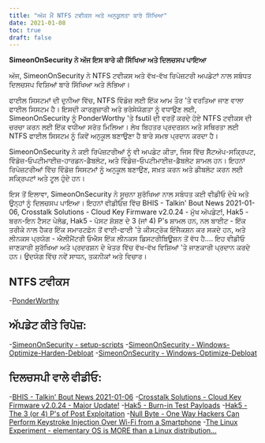 ```yaml
---
title: "ਅੱਜ ਮੈਂ NTFS ਟਵੀਕਸ ਅਤੇ ਅਨੁਕੂਲਤਾ ਬਾਰੇ ਸਿੱਖਿਆ"
date: 2021-01-08
toc: true
draft: false
---
```


**SimeonOnSecurity ਨੇ ਅੱਜ ਇਸ ਬਾਰੇ ਕੀ ਸਿੱਖਿਆ ਅਤੇ ਦਿਲਚਸਪ ਪਾਇਆ**

ਅੱਜ, SimeonOnSecurity ਨੇ NTFS ਟਵੀਕਸ ਅਤੇ ਵੱਖ-ਵੱਖ ਰਿਪੋਜ਼ਟਰੀ ਅਪਡੇਟਾਂ ਨਾਲ ਸਬੰਧਤ ਦਿਲਚਸਪ ਵਿਸ਼ਿਆਂ ਬਾਰੇ ਸਿੱਖਿਆ ਅਤੇ ਲੱਭਿਆ।

ਫਾਈਲ ਸਿਸਟਮਾਂ ਦੀ ਦੁਨੀਆ ਵਿੱਚ, NTFS ਵਿੰਡੋਜ਼ ਲਈ ਇੱਕ ਆਮ ਤੌਰ 'ਤੇ ਵਰਤਿਆ ਜਾਣ ਵਾਲਾ ਫਾਈਲ ਸਿਸਟਮ ਹੈ। ਇਸਦੀ ਕਾਰਗੁਜ਼ਾਰੀ ਅਤੇ ਭਰੋਸੇਯੋਗਤਾ ਨੂੰ ਵਧਾਉਣ ਲਈ, SimeonOnSecurity ਨੂੰ PonderWorthy 'ਤੇ fsutil ਦੀ ਵਰਤੋਂ ਕਰਦੇ ਹੋਏ NTFS ਟਵੀਕਸ ਦੀ ਚਰਚਾ ਕਰਨ ਲਈ ਇੱਕ ਵਧੀਆ ਸਰੋਤ ਮਿਲਿਆ। ਲੇਖ ਬਿਹਤਰ ਪ੍ਰਦਰਸ਼ਨ ਅਤੇ ਸਥਿਰਤਾ ਲਈ NTFS ਫਾਈਲ ਸਿਸਟਮ ਨੂੰ ਕਿਵੇਂ ਅਨੁਕੂਲ ਬਣਾਉਣਾ ਹੈ ਬਾਰੇ ਸਮਝ ਪ੍ਰਦਾਨ ਕਰਦਾ ਹੈ।

SimeonOnSecurity ਨੇ ਕਈ ਰਿਪੋਜ਼ਟਰੀਆਂ ਨੂੰ ਵੀ ਅਪਡੇਟ ਕੀਤਾ, ਜਿਸ ਵਿੱਚ ਸੈੱਟਅੱਪ-ਸਕ੍ਰਿਪਟ, ਵਿੰਡੋਜ਼-ਓਪਟੀਮਾਈਜ਼-ਹਾਰਡਨ-ਡੈਬਲੋਟ, ਅਤੇ ਵਿੰਡੋਜ਼-ਓਪਟੀਮਾਈਜ਼-ਡੈਬਲੋਟ ਸ਼ਾਮਲ ਹਨ। ਇਹਨਾਂ ਰਿਪੋਜ਼ਟਰੀਆਂ ਵਿੱਚ ਵਿੰਡੋਜ਼ ਸਿਸਟਮਾਂ ਨੂੰ ਅਨੁਕੂਲ ਬਣਾਉਣ, ਸਖ਼ਤ ਕਰਨ ਅਤੇ ਡੀਬਲੋਟ ਕਰਨ ਲਈ ਸਕ੍ਰਿਪਟਾਂ ਅਤੇ ਟੂਲ ਹੁੰਦੇ ਹਨ।

ਇਸ ਤੋਂ ਇਲਾਵਾ, SimeonOnSecurity ਨੇ ਸੂਚਨਾ ਸੁਰੱਖਿਆ ਨਾਲ ਸਬੰਧਤ ਕਈ ਵੀਡੀਓ ਦੇਖੇ ਅਤੇ ਉਨ੍ਹਾਂ ਨੂੰ ਦਿਲਚਸਪ ਪਾਇਆ। ਇਹਨਾਂ ਵੀਡੀਓਜ਼ ਵਿੱਚ BHIS - Talkin' Bout News 2021-01-06, Crosstalk Solutions - Cloud Key Firmware v2.0.24 - ਮੁੱਖ ਅੱਪਡੇਟ!, Hak5 - ਬਰਨ-ਇਨ ਟੈਸਟ ਪੇਲੋਡ, Hak5 - ਪੋਸਟ ਸ਼ੋਸ਼ਣ ਦੇ 3 (ਜਾਂ 4) P's ਸ਼ਾਮਲ ਹਨ, ਨਲ ਬਾਈਟ - ਇੱਕ ਤਰੀਕੇ ਨਾਲ ਹੈਕਰ ਇੱਕ ਸਮਾਰਟਫ਼ੋਨ ਤੋਂ ਵਾਈ-ਫਾਈ 'ਤੇ ਕੀਸਟ੍ਰੋਕ ਇੰਜੈਕਸ਼ਨ ਕਰ ਸਕਦੇ ਹਨ, ਅਤੇ ਲੀਨਕਸ ਪ੍ਰਯੋਗ - ਐਲੀਮੈਂਟਰੀ ਓਐਸ ਇੱਕ ਲੀਨਕਸ ਡਿਸਟਰੀਬਿਊਸ਼ਨ ਤੋਂ ਵੱਧ ਹੈ.... ਇਹ ਵੀਡੀਓ ਜਾਣਕਾਰੀ ਸੁਰੱਖਿਆ ਅਤੇ ਪ੍ਰਦਰਸ਼ਨ ਦੇ ਖੇਤਰ ਵਿੱਚ ਵੱਖ-ਵੱਖ ਵਿਸ਼ਿਆਂ 'ਤੇ ਜਾਣਕਾਰੀ ਪ੍ਰਦਾਨ ਕਰਦੇ ਹਨ। ਉਦਯੋਗ ਵਿੱਚ ਨਵੇਂ ਸਾਧਨ, ਤਕਨੀਕਾਂ ਅਤੇ ਵਿਚਾਰ।

## NTFS ਟਵੀਕਸ
-[PonderWorthy](https://notes.ponderworthy.com/fsutil-tweaks-for-ntfs-performance-and-reliability)

## ਅੱਪਡੇਟ ਕੀਤੇ ਰਿਪੋਜ਼:
-[SimeonOnSecurity - setup-scripts](https://github.com/simeononsecurity/setup-scripts)
-[SimeonOnSecurity - Windows-Optimize-Harden-Debloat](https://github.com/simeononsecurity/Windows-Optimize-Harden-Debloat)
-[SimeonOnSecurity - Windows-Optimize-Debloat](https://github.com/simeononsecurity/Windows-Optimize-Debloat)

## ਦਿਲਚਸਪੀ ਵਾਲੇ ਵੀਡੀਓ:
-[BHIS - Talkin' Bout News 2021-01-06](https://www.youtube.com/watch?v=-zAIdP7OA6E)
-[Crosstalk Solutions - Cloud Key Firmware v2.0.24 - Major Update!](https://www.youtube.com/watch?v=y_A-Zcc1yHM)
-[Hak5 - Burn-in Test Payloads](https://www.youtube.com/watch?v=bTRO2EHTLBQ)
-[Hak5 - The 3 (or 4) P's of Post Exploitation](https://www.youtube.com/watch?v=OcEKXyJ8oqs)
-[Null Byte - One Way Hackers Can Perform Keystroke Injection Over Wi-Fi from a Smartphone](https://www.youtube.com/watch?v=srk63urpHNA)
-[The Linux Experiment - elementary OS is MORE than a Linux distribution...](https://www.youtube.com/watch?v=FuVN6YGGmDo)